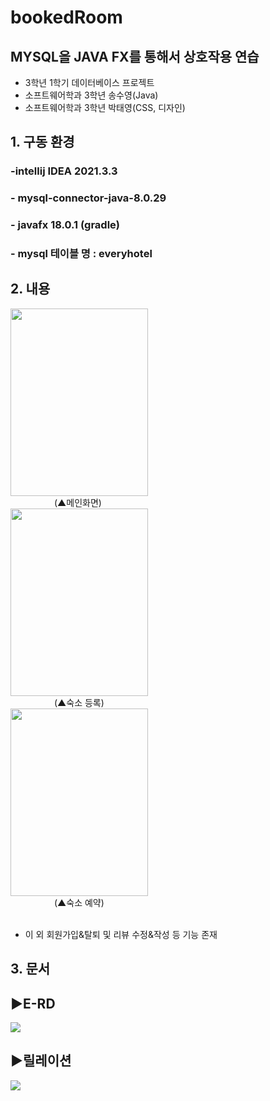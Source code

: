 # bookedRoom

## MYSQL을 JAVA FX를 통해서 상호작용 연습
- 3학년 1학기 데이터베이스 프로젝트
- 소프트웨어학과 3학년 송수영(Java)
- 소프트웨어학과 3학년 박태영(CSS, 디자인)


## 1. 구동 환경
### -intellij IDEA 2021.3.3
### - mysql-connector-java-8.0.29
### - javafx 18.0.1  (gradle)
### - mysql 테이블 명 : everyhotel

## 2. 내용

<img src="https://media.discordapp.net/attachments/349833160592457728/980380287894695936/unknown.png" width="220" height="300">
<br>
　　　　　(▲메인화면)<br>

<img src="https://media.discordapp.net/attachments/349833160592457728/980381183026298900/2.gif" width="220" height="300">
<br>
　　　　　(▲숙소 등록)<br>

<img src="https://cdn.discordapp.com/attachments/349833160592457728/980386128953765918/2887f542e8855cbf.gif" width="220" height="300">
<br>
　　　　　(▲숙소 예약)<br>
<br>

 - 이 외 회원가입&탈퇴 및 리뷰 수정&작성 등 기능 존재

## 3. 문서
## ▶E-RD
<img src="https://cdn.discordapp.com/attachments/349833160592457728/980382117055852614/er.drawio.png"><br>
## ▶릴레이션 
<img src="https://cdn.discordapp.com/attachments/349833160592457728/980382116678352906/46b2fade74218de2.png">

